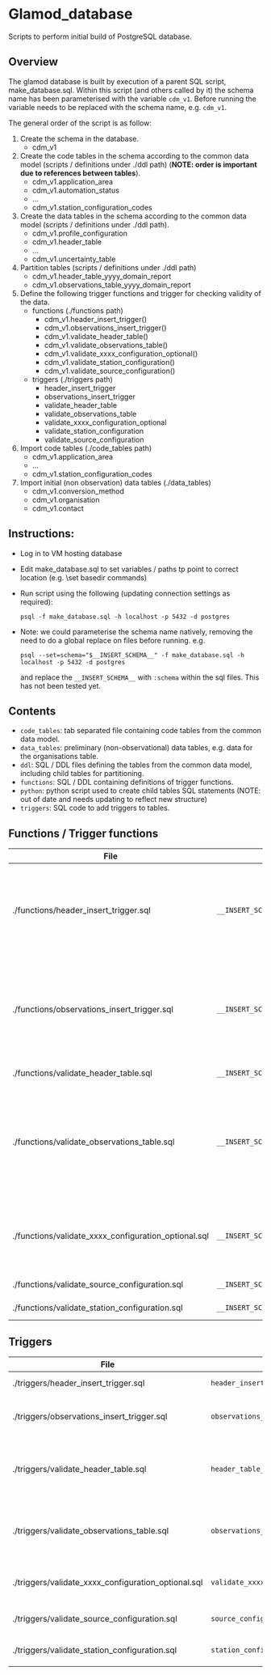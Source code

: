 # Glamod_database
Scripts to perform initial build of PostgreSQL database.

## Overview
The glamod database is built by execution of a parent SQL script, make_database.sql. Within this script 
(and others called by it) the schema name has been parameterised with the variable `cdm_v1`. 
Before running the variable needs to be replaced with the schema name, e.g. `cdm_v1`.

The general order of the script is as follow:

1) Create the schema in the database.
    - cdm_v1
2) Create the code tables in the schema according to the common data model (scripts / definitions under ./ddl path)
(**NOTE: order is important due to references between tables**).
    - cdm_v1.application_area 
    - cdm_v1.automation_status
    - ...
    - cdm_v1.station_configuration_codes
3) Create the data tables in the schema according to the common data model (scripts / definitions under ./ddl path).
    - cdm_v1.profile_configuration
    - cdm_v1.header_table
    - ...
    - cdm_v1.uncertainty_table
4) Partition tables (scripts / definitions under ./ddl path)
    - cdm_v1.header_table_yyyy_domain_report
    - cdm_v1.observations_table_yyyy_domain_report    
4) Define the following trigger functions and trigger for checking validity of the data.
    - functions (./functions path)
        - cdm_v1.header_insert_trigger()
        - cdm_v1.observations_insert_trigger()
        - cdm_v1.validate_header_table()      
        - cdm_v1.validate_observations_table()
        - cdm_v1.validate_xxxx_configuration_optional()
        - cdm_v1.validate_station_configuration()
        - cdm_v1.validate_source_configuration()              
    - triggers (./triggers path)
        - header_insert_trigger
        - observations_insert_trigger
        - validate_header_table  
        - validate_observations_table
        - validate_xxxx_configuration_optional
        - validate_station_configuration
        - validate_source_configuration
5) Import code tables (./code_tables path)
    - cdm_v1.application_area
    - ...
    - cdm_v1.station_configuration_codes
6) Import initial (non observation) data tables (./data_tables)
    - cdm_v1.conversion_method
    - cdm_v1.organisation
    - cdm_v1.contact

## Instructions:
- Log in to VM hosting database
- Edit make_database.sql to set variables / paths tp point to correct location 
(e.g. \set basedir commands)
- Run script using the following (updating connection settings as required): 

    `psql -f make_database.sql -h localhost -p 5432 -d postgres`
- Note: we could parameterise the schema name natively, removing the need to do a global replace on files before running.
e.g. 

    `psql --set=schema="$__INSERT_SCHEMA__" -f make_database.sql -h localhost -p 5432 -d postgres`

    and replace the `__INSERT_SCHEMA__` with `:schema` within the sql files. This has not been tested yet.  

## Contents
- `code_tables`: tab separated file containing code tables from the common data model.
- `data_tables`: preliminary (non-observational) data tables, e.g. data for the organisations table.
- `ddl`: SQL / DDL files defining the tables from the common data model, including child tables for partitioning.
- `functions`: SQL / DDL containing definitions of trigger functions.
- `python`: python script used to create child tables SQL statements (NOTE: out of date and needs updating to reflect new structure)
- `triggers`: SQL code to add triggers to tables.

## Functions / Trigger functions
| File | Function name | Summary |
| ---- | ------------- | ------- |
| ./functions/header_insert_trigger.sql | `__INSERT_SCHEMA__.header_insert_trigger()` | Inserts report into appropriate child header table based on date, station type and report type|
| ./functions/observations_insert_trigger.sql | `__INSERT_SCHEMA__.observations_insert_trigger()` | Inserts report into appropriate child observations table based on date, station type and report type|
| ./functions/validate_header_table.sql | `__INSERT_SCHEMA__.validate_header_table()` | Checks array fields are valid|
| ./functions/validate_observations_table.sql | `__INSERT_SCHEMA__.validate_observations_table()` | Checks array fields are valid. Also checks that code tables are valid for coded observations (e.g. present weather code)|
| ./functions/validate_xxxx_configuration_optional.sql | `__INSERT_SCHEMA__.validate_xxxx_configuration_optional()` | Checks that string representation of valus are consistent with specified kind|
| ./functions/validate_source_configuration.sql | `__INSERT_SCHEMA__.validate_source_configuration()` | Checks array fields are valid |
| ./functions/validate_station_configuration.sql | `__INSERT_SCHEMA__.validate_station_configuration()` | Checks array fields are valid |

## Triggers
| File | Trigger | Summary |
| ---- | ------------- | ------- |
| ./triggers/header_insert_trigger.sql | `header_insert_trigger` | Triggered on insert to `__INSERT_SCHEMA__.header_table`. Calls `__INSERT_SCHEMA__.header_insert_trigger()` for each row|
| ./triggers/observations_insert_trigger.sql | `observations_insert_trigger` |Triggered on insert to `__INSERT_SCHEMA__.observations_table`. Calls `__INSERT_SCHEMA__.observations_insert_trigger()` for each row|
| ./triggers/validate_header_table.sql | `header_table_insert_check_yyyy_ssss_rrrr` | Triggered on insert to `__INSERT_SCHEMA__.header_yyyy_ssss_rrrr` where `yyyy` is year (e.g. 1998), `ssss` the station type (land or marine) and `rrrr` the report type (0, 1 or 2; monthly, daily or subdaily respectively). Calls  `__INSERT_SCHEMA__.validate_header_table()`|
| ./triggers/validate_observations_table.sql | `observations_table_insert_check_yyyy_ssss_rrrr` |  Triggered on insert to `__INSERT_SCHEMA__.header_yyyy_ssss_rrrr` where `yyyy` is year (e.g. 1998), `ssss` the station type (land or marine) and `rrrr` the report type (0, 1 or 2; monthly, daily or subdaily respectively). Calls  `__INSERT_SCHEMA__.validate_observations_table()`|
| ./triggers/validate_xxxx_configuration_optional.sql | `validate_xxxx_configuration_optional` | Triggered on insert to `__INSERT_SCHEMA__.xxxx_configuration_optional` where `xxxx` is one of: profile, sensor, source, station. Calls `__INSERT_SCHEMA__.validate_xxxx_configuration_optional()`|
| ./triggers/validate_source_configuration.sql | `source_configuration_insert_check` | Triggered on insert to `__INSERT_SCHEMA__.source_configuration`. Calls `__INSERT_SCHEMA__.validate_source_configuration()` |
| ./triggers/validate_station_configuration.sql | `station_configuration_insert_check` | Triggered on insert to `__INSERT_SCHEMA__.station_configuration`. Calls `__INSERT_SCHEMA__.validate_station_configuration()` |